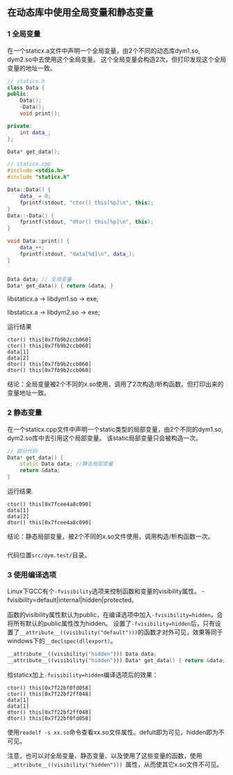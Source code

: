 ## 在动态库中使用全局变量和静态变量

### 1 全局变量
在一个staticx.a文件中声明一个全局变量，由2个不同的动态库dym1.so, dym2.so中去使用这个全局变量。
这个全局变量会构造2次，但打印发现这个全局变量的地址一致。

```cpp
// staticx.h
class Data {
public:
	Data();
	~Data();
	void print();

private:
	int data_;
};

Data* get_data();

// staticx.cpp
#include <stdio.h>
#include "staticx.h"

Data::Data() {
    data_ = 0;
	fprintf(stdout, "ctor() this[%p]\n", this);
}
Data::~Data() {
	fprintf(stdout, "dtor() this[%p]\n", this);
}

void Data::print() {
	data_++;
	fprintf(stdout, "data[%d]\n", data_);
}


Data data; // 全局变量
Data* get_data() { return &data; }
```

libstaticx.a -> libdym1.so -> exe;

libstaticx.a -> libdym2.so -> exe;

运行结果
```
ctor() this[0x7fb9b2ccb060]
ctor() this[0x7fb9b2ccb060]
data[1]
data[2]
dtor() this[0x7fb9b2ccb060]
dtor() this[0x7fb9b2ccb060]
```
结论：全局变量被2个不同的x.so使用，调用了2次构造/析构函数。但打印出来的变量地址一致。

### 2 静态变量
在一个staticx.cpp文件中声明一个static类型的局部变量，由2个不同的dym1.so, dym2.so库中去引用这个局部变量。
该static局部变量只会被构造一次。
```cpp
// 部分代码
Data* get_data() {
    static Data data; //静态局部变量
    return &data;
}
```

运行结果
```
ctor() this[0x7fcee4a8c090]
data[1]
data[2]
dtor() this[0x7fcee4a8c090]
```
结论：静态局部变量，被2个不同的x.so文件使用，调用构造/析构函数一次。

### 

代码位置`src/dym.test/`目录。

### 3 使用编译选项
Linux下GCC有个`-fvisibility`选项来控制函数和变量的visibility属性。
-fvisibility=default|internal|hidden|protected。

函数的visibility属性默认为public，在编译选项中加入`-fvisibility=hidden`，会将所有默认的public属性改为hidden。
设置了`-fvisibility=hidden`后，只有设置了`__attribute__((visibility("default")))`的函数才对外可见，效果等同于windows下的`__declspec(dllexport)`。

```cpp
__attribute__((visibility("hidden"))) Data data;
__attribute__((visibility("hidden"))) Data* get_data() { return &data; }
```
给staticx加上`-fvisibility=hidden`编译选项后的效果：
```
ctor() this[0x7f22bf0fd058]
ctor() this[0x7f22bf2ff048]
data[1]
data[1]
dtor() this[0x7f22bf2ff048]
dtor() this[0x7f22bf0fd058]
```

使用`readelf -s xx.so`命令查看xx.so文件属性。defult即为可见，hidden即为不可见。

注意，也可以对全局变量、静态变量、以及使用了这些变量的函数，使用`__attribute__((visibility("hidden"))) `属性，从而使其它x.so文件不可见。
